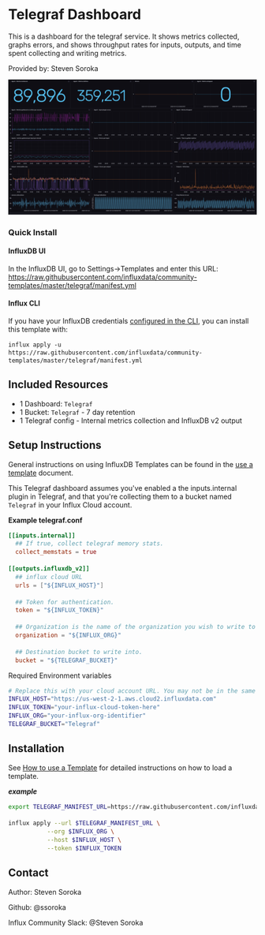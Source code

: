 # Telegraf Dashboard

This is a dashboard for the telegraf service. It shows metrics collected, graphs errors, and shows throughput rates for inputs, outputs, and time spent collecting and writing metrics.

Provided by: Steven Soroka

![Telegraf Dashboard Screenshot](telegraf-dashboard.png)

### Quick Install

#### InfluxDB UI

In the InfluxDB UI, go to Settings->Templates and enter this URL: https://raw.githubusercontent.com/influxdata/community-templates/master/telegraf/manifest.yml

#### Influx CLI
If you have your InfluxDB credentials [configured in the CLI](https://v2.docs.influxdata.com/v2.0/reference/cli/influx/config/), you can install this template with:

```
influx apply -u https://raw.githubusercontent.com/influxdata/community-templates/master/telegraf/manifest.yml
```

## Included Resources

- 1 Dashboard: `Telegraf`
- 1 Bucket: `Telegraf` - 7 day retention
- 1 Telegraf config - Internal metrics collection and InfluxDB v2 output

## Setup Instructions

General instructions on using InfluxDB Templates can be found in the [use a template](../docs/use_a_template.md) document.

This Telegraf dashboard assumes you've enabled a the inputs.internal plugin in Telegraf, and that you're collecting them to a bucket named `Telegraf` in your Influx Cloud account. 

**Example telegraf.conf**

```toml
[[inputs.internal]]
  ## If true, collect telegraf memory stats.
  collect_memstats = true

[[outputs.influxdb_v2]]	
  ## influx cloud URL
  urls = ["${INFLUX_HOST}"]

  ## Token for authentication.
  token = "${INFLUX_TOKEN}"

  ## Organization is the name of the organization you wish to write to
  organization = "${INFLUX_ORG}"

  ## Destination bucket to write into.
  bucket = "${TELEGRAF_BUCKET}"
```

Required Environment variables

```sh
# Replace this with your cloud account URL. You may not be in the same region
INFLUX_HOST="https://us-west-2-1.aws.cloud2.influxdata.com"
INFLUX_TOKEN="your-influx-cloud-token-here"
INFLUX_ORG="your-influx-org-identifier"
TELEGRAF_BUCKET="Telegraf"
```

## Installation

See [How to use a Template](../docs/use_a_template.md) for detailed instructions on how to load a template.

___example___

```sh
export TELEGRAF_MANIFEST_URL=https://raw.githubusercontent.com/influxdata/community-templates/master/telegraf/manifest.yml

influx apply --url $TELEGRAF_MANIFEST_URL \
           --org $INFLUX_ORG \
           --host $INFLUX_HOST \
           --token $INFLUX_TOKEN
```

## Contact

Author: Steven Soroka

Github: @ssoroka

Influx Community Slack: @Steven Soroka